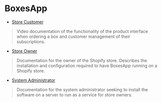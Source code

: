 # BoxesApp

* <a href="/customer"
data-page="/customer" title="Store Customer">
Store Customer
</a>

  > Video documentation of the functionality of the product interface when
  > ordering a box and customer management of their subscriptions.

* <a href="/owner"
data-page="/owner" title="Store Owner">
Store Owner
</a>

  > Documentation for the owner of the Shopify store. Describes the
  > installation and configuration required to have BoxesApp running on a
  > Shopify store.

* <a href="/sysadmin"
data-page="/sysadmin" title="System Administrator">
System Administrator
</a>

  > Documentation for the system administrator seeking to install the software
  > on a server to run as a service for store owners.
